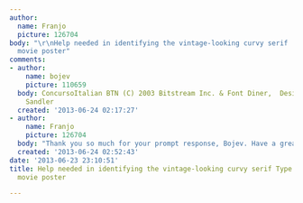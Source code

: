 ```yaml
---
author:
  name: Franjo
  picture: 126704
body: "\r\nHelp needed in identifying the vintage-looking curvy serif  Type on Blancanieves
  movie poster"
comments:
- author:
    name: bojev
    picture: 110659
  body: ConcursoItalian BTN (C) 2003 Bitstream Inc. & Font Diner,  Designed by Stuart
    Sandler
  created: '2013-06-24 02:17:27'
- author:
    name: Franjo
    picture: 126704
  body: "Thank you so much for your prompt response, Bojev. Have a great day :)\t"
  created: '2013-06-24 02:52:43'
date: '2013-06-23 23:10:51'
title: Help needed in identifying the vintage-looking curvy serif Type on Blancanieves
  movie poster

---
```


